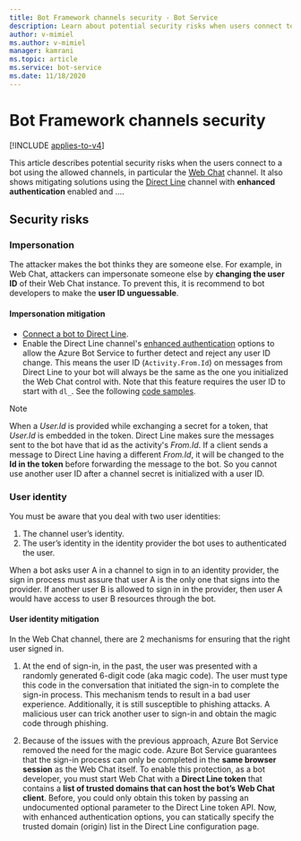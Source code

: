 ```yaml
---
title: Bot Framework channels security - Bot Service
description: Learn about potential security risks when users connect to a bot using the allowed channels
author: v-mimiel
ms.author: v-mimiel
manager: kamrani
ms.topic: article
ms.service: bot-service
ms.date: 11/18/2020
---
```


# Bot Framework channels security

[!INCLUDE [applies-to-v4](../includes/applies-to-v4-current.md)]

This article describes potential security risks when the users connect to a bot using the allowed channels, in particular the [Web Chat](~/bot-service-channel-connect-webchat.md) channel. It also shows mitigating solutions using the [Direct Line](../bot-service-channel-directline.md) channel with **enhanced authentication** enabled and ....

## Security risks

### Impersonation

The attacker makes the bot thinks they are someone else. For example, in Web Chat, attackers can impersonate someone else by **changing the user ID** of their Web Chat instance. To prevent this, it is recommend to bot developers to make the **user ID unguessable**.

#### Impersonation mitigation

- [Connect a bot to Direct Line](../bot-service-channel-connect-directline.md).
- Enable the Direct Line channel's [enhanced authentication](../bot-service-channel-connect-directline.md#configure-settings) options to allow the Azure Bot Service to further detect and reject any user ID change. This means the user ID (`Activity.From.Id`) on messages from Direct Line to your bot will always be the same as the one you initialized the Web Chat control with. Note that this feature requires the user ID to start with `dl_`. See the following [code samples](../rest-api/bot-framework-rest-direct-line-3-0-authentication#code-examples).

> [!NOTE]
> When a *User.Id* is provided while exchanging a secret for a token, that *User.Id* is embedded in the token. Direct Line makes sure the messages sent to the bot have that id as the activity's *From.Id*. If a client sends a message to Direct Line having a different *From.Id*, it will be changed to the **Id in the token** before forwarding the message to the bot. So you cannot use another user ID after a channel secret is initialized with a user ID.

### User identity

You must be aware that you deal with two user identities:

1. The channel user’s identity.
1. The user’s identity in the identity provider the bot uses to authenticated the user.

When a bot asks user A in a channel to sign in to an identity provider, the sign in process must assure that user A is the only one that signs into the provider. If another user B is allowed to sign in in the provider, then user A would have access to user B resources through the bot.

#### User identity  mitigation

In the Web Chat channel, there are 2 mechanisms for ensuring that the right user signed in.

1. At the end of sign-in, in the past, the user was presented with a randomly generated 6-digit code (aka magic code). The user must type this code in the conversation that initiated the sign-in to complete the sign-in process. This mechanism tends to result in a bad user experience. Additionally, it is still susceptible to phishing attacks. A malicious user can trick another user to sign-in and obtain the magic code through phishing.

1. Because of the issues with the previous approach, Azure Bot Service removed the need for the magic code. Azure Bot Service guarantees that the sign-in process can only be completed in the **same browser session** as the Web Chat itself.
To enable this protection, as a bot developer, you must start Web Chat with a **Direct Line token** that contains a **list of trusted domains that can host the bot’s Web Chat client**. Before, you could only obtain this token by passing an undocumented optional parameter to the Direct Line token API. Now, with enhanced authentication options, you can statically specify the trusted domain (origin) list in the Direct Line configuration page.
